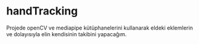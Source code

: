 # handTracking
Projede openCV ve mediapipe kütüphanelerini kullanarak eldeki eklemlerin ve dolayısıyla elin kendisinin takibini yapacağım.
